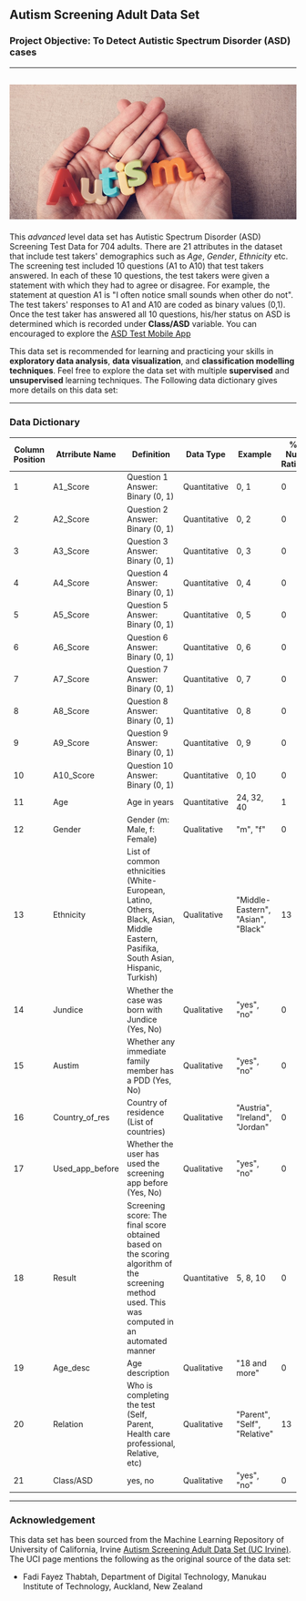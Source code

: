 
## Autism Screening Adult Data Set 

### Project Objective: To Detect Autistic Spectrum Disorder (ASD) cases 


---
![](Autism_Img.jpg)
---

This *advanced* level data set has Autistic Spectrum Disorder (ASD) Screening Test Data for 704 adults. There are 21 attributes in the dataset that include test takers' 
demographics such as *Age*, *Gender*, *Ethnicity* etc. The screening test included 10 questions (A1 to A10) that test takers answered. In each of these 10 questions, 
the test takers were given a statement with which they had to agree or disagree. For example, the statement at question A1 is "I often notice small sounds when other do not".
The test takers' responses to A1 and A10 are coded as binary values (0,1). Once the test taker has answered all 10 questions, his/her status on ASD is determined which 
is recorded under **Class/ASD** variable. You can encouraged to explore the [ASD Test Mobile App](http://asdtests.com/#)           


This data set is recommended for learning and practicing your skills in **exploratory data analysis**, **data visualization**, and **classification modelling techniques**. 
Feel free to explore the data set with multiple **supervised** and **unsupervised** learning techniques. The Following data dictionary gives more details on this data set:

---

### Data Dictionary 

| Column   Position 	| Atrribute Name  	| Definition                                                                                                                                          	| Data Type    	| Example                            	| % Null Ratios 	|
|-------------------	|-----------------	|-----------------------------------------------------------------------------------------------------------------------------------------------------	|--------------	|------------------------------------	|---------------	|
| 1                 	| A1_Score        	| Question 1 Answer: Binary (0, 1)                                                                                                                    	| Quantitative 	| 0, 1                               	| 0             	|
| 2                 	| A2_Score        	| Question 2 Answer: Binary (0, 1)                                                                                                                    	| Quantitative 	| 0, 2                               	| 0             	|
| 3                 	| A3_Score        	| Question 3 Answer: Binary (0, 1)                                                                                                                    	| Quantitative 	| 0, 3                               	| 0             	|
| 4                 	| A4_Score        	| Question 4 Answer: Binary (0, 1)                                                                                                                    	| Quantitative 	| 0, 4                               	| 0             	|
| 5                 	| A5_Score        	| Question 5 Answer: Binary (0, 1)                                                                                                                    	| Quantitative 	| 0, 5                               	| 0             	|
| 6                 	| A6_Score        	| Question 6 Answer: Binary (0, 1)                                                                                                                    	| Quantitative 	| 0, 6                               	| 0             	|
| 7                 	| A7_Score        	| Question 7 Answer: Binary (0, 1)                                                                                                                    	| Quantitative 	| 0, 7                               	| 0             	|
| 8                 	| A8_Score        	| Question 8 Answer: Binary (0, 1)                                                                                                                    	| Quantitative 	| 0, 8                               	| 0             	|
| 9                 	| A9_Score        	| Question 9 Answer: Binary (0, 1)                                                                                                                    	| Quantitative 	| 0, 9                               	| 0             	|
| 10                	| A10_Score       	| Question 10 Answer: Binary (0,   1)                                                                                                                 	| Quantitative 	| 0, 10                              	| 0             	|
| 11                	| Age             	| Age in years                                                                                                                                        	| Quantitative 	| 24, 32, 40                         	| 1             	|
| 12                	| Gender          	| Gender (m: Male, f: Female)                                                                                                                         	| Qualitative  	| "m", "f"                           	| 0             	|
| 13                	| Ethnicity       	| List of common ethnicities   (White-European, Latino, Others, Black, Asian, Middle Eastern, Pasifika,   South Asian, Hispanic, Turkish)             	| Qualitative  	| "Middle-Eastern", "Asian", "Black" 	| 13            	|
| 14                	| Jundice         	| Whether the case was born with   Jundice (Yes, No)                                                                                                  	| Qualitative  	| "yes", "no"                        	| 0             	|
| 15                	| Austim          	| Whether any immediate family   member has a PDD (Yes, No)                                                                                           	| Qualitative  	| "yes", "no"                        	| 0             	|
| 16                	| Country_of_res  	| Country of residence (List of   countries)                                                                                                          	| Qualitative  	| "Austria", "Ireland", "Jordan"     	| 0             	|
| 17                	| Used_app_before 	| Whether the user has used the   screening app before (Yes, No)                                                                                      	| Qualitative  	| "yes", "no"                        	| 0             	|
| 18                	| Result          	| Screening score: The final score   obtained based on the scoring algorithm of the screening method used. This   was computed in an automated manner 	| Quantitative 	| 5, 8, 10                           	| 0             	|
| 19                	| Age_desc        	| Age description                                                                                                                                     	| Qualitative  	| "18 and more"                      	| 0             	|
| 20                	| Relation        	| Who is completing the test   (Self, Parent, Health care professional, Relative, etc)                                                                	| Qualitative  	| "Parent", "Self", "Relative"       	| 13            	|
| 21                	| Class/ASD       	| yes, no                                                                                                                                             	| Qualitative  	| "yes", "no"                        	| 0             	|

---

### Acknowledgement

This data set has been sourced from the Machine Learning Repository of University of California, Irvine [Autism Screening Adult Data Set (UC Irvine)](https://archive.ics.uci.edu/ml/datasets/Autism+Screening+Adult). 
The UCI page mentions the following as the original source of the data set:

+ Fadi Fayez Thabtah, Department of Digital Technology, Manukau Institute of Technology, Auckland, New Zealand 



